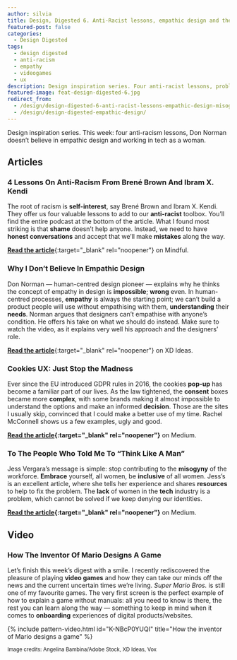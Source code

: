 ```yaml
---
author: silvia
title: Design, Digested 6. Anti-Racist lessons, empathic design and the misogyny of the workforce
featured-post: false
categories:
  - Design Digested
tags:
  - design digested
  - anti-racism
  - empathy
  - videogames
  - ux
description: Design inspiration series. Four anti-racist lessons, problems with empathic design and the misogyny of the workforce.
featured-image: feat-design-digested-6.jpg
redirect_from:
  - /design/design-digested-6-anti-racist-lessons-empathic-design-misogyny-of-the-workforce/
  - /design/design-digested-empathic-design/
---
```

Design inspiration series. This week: four anti-racism lessons, Don Norman doesn’t believe in empathic design and working in tech as a woman.

<!--more-->

## Articles

### 4 Lessons On Anti-Racism From Brené Brown And Ibram X. Kendi

The root of racism is **self-interest**, say Brené Brown and Ibram X. Kendi. They offer us four valuable lessons to add to our **anti-racist** toolbox. You’ll find the entire podcast at the bottom of the article. What I found most striking is that **shame** doesn’t help anyone. Instead, we need to have **honest conversations** and accept that we’ll make **mistakes** along the way.

[**Read the article**](https://www.mindful.org/4-lessons-on-anti-racism-from-brene-brown-and-ibram-x-kendi/){:target="_blank" rel="noopener"} on Mindful.

### Why I Don’t Believe In Empathic Design

Don Norman — human-centred design pioneer — explains why he thinks the concept of empathy in design is **impossible**; **wrong** even. In human-centred processes, **empathy** is always the starting point; we can’t build a product people will use without empathising with them, **understanding** their **needs**. Norman argues that designers can’t empathise with anyone’s condition. He offers his take on what we should do instead. Make sure to watch the video, as it explains very well his approach and the designers’ role.

[**Read the article**](https://xd.adobe.com/ideas/perspectives/leadership-insights/why-i-dont-believe-in-empathic-design-don-norman/){:target="_blank" rel="noopener"} on XD Ideas.

### Cookies UX: Just Stop the Madness

Ever since the EU introduced GDPR rules in 2016, the cookies **pop-up** has become a familiar part of our lives. As the law tightened, the **consent** boxes became more **complex**, with some brands making it almost impossible to understand the options and make an informed **decision**. Those are the sites I usually skip, convinced that I could make a better use of my time. Rachel McConnell shows us a few examples, ugly and good.

**[Read the article](https://uxdesign.cc/cookies-just-stop-the-madness-9da12fcfca94){:target="_blank" rel="noopener"}** on Medium.

### To The People Who Told Me To “Think Like A Man”

Jess Vergara’s message is simple: stop contributing to the **misogyny** of the workforce. **Embrace** yourself, all women, be **inclusive** of all women. Jess’s is an excellent article, where she tells her experience and shares **resources** to help to fix the problem. The **lack** of women in the **tech** industry is a problem, which cannot be solved if we keep denying our identities.

**[Read the article](https://uxdesign.cc/to-the-people-who-told-me-to-think-like-a-man-a7ed0ad468b5){:target="_blank" rel="noopener"}** on Medium.

## Video

### How The Inventor Of Mario Designs A Game

Let’s finish this week’s digest with a smile. I recently rediscovered the pleasure of playing **video games** and how they can take our minds off the news and the current uncertain times we’re living. _Super Mario Bros._ is still one of my favourite games. The very first screen is the perfect example of how to explain a game without manuals: all you need to know is there, the rest you can learn along the way — something to keep in mind when it comes to **onboarding** experiences of digital products/websites.

{% include pattern-video.html id="K-NBcP0YUQI" title="How the inventor of Mario designs a game" %}

<small>Image credits: Angelina Bambina/Adobe Stock, XD Ideas, Vox</small>
